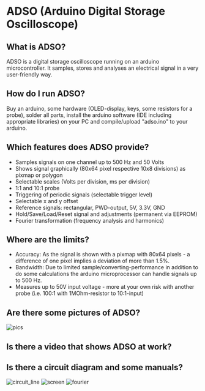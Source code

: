 # ADSO (Arduino Digital Storage Oscilloscope)

## What is ADSO?
ADSO is a digital storage oscilloscope running on an arduino microcontroller. It samples, stores and analyses an electrical signal in a very user-friendly way.

## How do I run ADSO?
Buy an arduino, some hardware (OLED-display, keys, some resistors for a probe), solder all parts, install the arduino software (IDE  including appropriate libraries) on your PC and compile/upload "adso.ino" to your arduino.

## Which features does ADSO provide?
* Samples signals on one channel up to 500 Hz and 50 Volts
* Shows signal graphically (80x64 pixel respective 10x8 divisions) as pixmap or polygon
* Selectable scales (Volts per division, ms per division)
* 1:1 and 10:1 probe
* Triggering of periodic signals (selectable trigger level)
* Selectable x and y offset
* Reference signals: rectangular, PWD-output, 5V, 3.3V, GND
* Hold/Save/Load/Reset signal and adjustments (permanent via EEPROM)
* Fourier transformation (frequency analysis and harmonics)

## Where are the limits?
* Accuracy: As the signal is shown with a pixmap with 80x64 pixels - a difference of one pixel implies a deviation of more than 1.5%.
* Bandwidth: Due to limited sample/converting-performance in addition to do some calculations the arduino microprocessor can handle signals up to 500 Hz.
* Measures up to 50V input voltage - more at your own risk with another probe (i.e. 100:1 with 1MOhm-resistor to 10:1-input)

## Are there some pictures of ADSO?
![pics](https://cloud.githubusercontent.com/assets/16148023/22583196/5c6ff56c-e9eb-11e6-8063-c9b17aff7941.png)

## Is there a video that shows ADSO at work?

## Is there a circuit diagram and some manuals?
![circuit_line](https://cloud.githubusercontent.com/assets/16148023/22583311/0672b356-e9ec-11e6-9c17-d33faeff08ca.png)
![screen](https://cloud.githubusercontent.com/assets/16148023/22508328/c6982f8a-e889-11e6-881e-753e66246f64.png)
![fourier](https://cloud.githubusercontent.com/assets/16148023/22508333/cb46979c-e889-11e6-9143-f8372cff0c1b.png)
